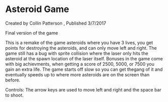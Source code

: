 # Asteroid Game
Created by Collin Patterson
, Published 3/7/2017

Final version of the game

This is a remake of the game asteroids where you have 3 lives, you get points for destroying the asteroids, and can only move left and right. The game still has a bug with sprite collision where the laser only hits the asteroid at the spawn location of the laser itself. Bonuses in the game come with big achievments, when getting a score of 2500, 5000, or 7500 you gain an extra life. The game starts off slow so you can get thegang of it and eventually speeds up to where more asteroids are on the screen than before. 

Controls: The arrow keys are used to move left and right and the space bar to shoot.

